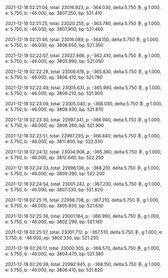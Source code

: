 2021-12-18 02:21:04, total: 23016.923, p: -364.030, delta:5.750 手, g:1.000, e: 5.750, b: -46.000, ep: 3807.250, bp: 521.410

2021-12-18 02:21:25, total: 23020.255, p: -363.780, delta:5.750 手, g:1.000, e: 5.750, b: -46.000, ep: 3807.900, bp: 521.460

2021-12-18 02:21:46, total: 23016.089, p: -364.150, delta:5.750 手, g:1.000, e: 5.750, b: -46.000, ep: 3806.650, bp: 521.350

2021-12-18 02:22:07, total: 23022.666, p: -362.410, delta:5.750 手, g:1.000, e: 5.750, b: -46.000, ep: 3805.990, bp: 521.050

2021-12-18 02:22:28, total: 23006.616, p: -365.830, delta:5.750 手, g:1.000, e: 5.750, b: -46.000, ep: 3808.410, bp: 521.780

2021-12-18 02:22:49, total: 23005.631, p: -365.990, delta:5.750 手, g:1.000, e: 5.750, b: -46.000, ep: 3809.210, bp: 521.900

2021-12-18 02:23:09, total: 23005.040, p: -366.030, delta:5.750 手, g:1.000, e: 5.750, b: -46.000, ep: 3808.930, bp: 521.870

2021-12-18 02:23:30, total: 22997.341, p: -366.940, delta:5.750 手, g:1.000, e: 5.750, b: -46.000, ep: 3808.260, bp: 521.900

2021-12-18 02:23:51, total: 22997.293, p: -366.840, delta:5.750 手, g:1.000, e: 5.750, b: -46.000, ep: 3811.800, bp: 522.330

2021-12-18 02:24:12, total: 23004.908, p: -365.360, delta:5.750 手, g:1.000, e: 5.750, b: -46.000, ep: 3812.640, bp: 522.250

2021-12-18 02:24:33, total: 22996.138, p: -368.210, delta:5.750 手, g:1.000, e: 5.750, b: -46.000, ep: 3809.390, bp: 522.200

2021-12-18 02:24:54, total: 23001.242, p: -367.230, delta:5.750 手, g:1.000, e: 5.750, b: -46.000, ep: 3807.330, bp: 521.820

2021-12-18 02:25:15, total: 22998.708, p: -367.210, delta:5.750 手, g:1.000, e: 5.750, b: -46.000, ep: 3805.830, bp: 521.630

2021-12-18 02:25:36, total: 23001.184, p: -366.990, delta:5.750 手, g:1.000, e: 5.750, b: -46.000, ep: 3802.290, bp: 521.160

2021-12-18 02:25:57, total: 23001.712, p: -367.510, delta:5.750 手, g:1.000, e: 5.750, b: -46.000, ep: 3802.330, bp: 521.230

2021-12-18 02:26:17, total: 23000.305, p: -366.570, delta:5.750 手, g:1.000, e: 5.750, b: -46.000, ep: 3804.470, bp: 521.380

2021-12-18 02:26:38, total: 22992.945, p: -368.150, delta:5.750 手, g:1.000, e: 5.750, b: -46.000, ep: 3806.410, bp: 521.820